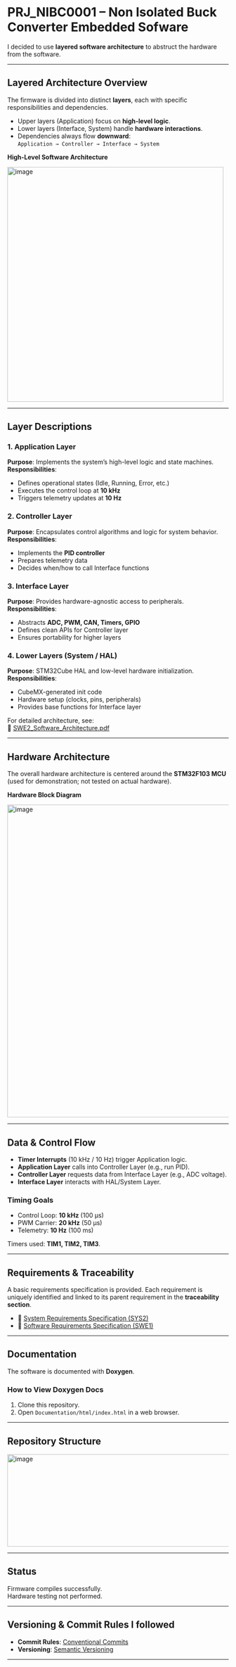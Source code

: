 # PRJ_NIBC0001 – Non Isolated Buck Converter Embedded Sofware

I decided to use **layered software architecture** to abstruct the hardware from the software. 

---

## Layered Architecture Overview

The firmware is divided into distinct **layers**, each with specific responsibilities and dependencies.  

- Upper layers (Application) focus on **high-level logic**.  
- Lower layers (Interface, System) handle **hardware interactions**.  
- Dependencies always flow **downward**:  
  `Application → Controller → Interface → System`


**High-Level Software Architecture**  

<img width="492" height="534" alt="image" src="https://github.com/user-attachments/assets/3ae4aedc-5ef5-4101-9493-ca7db26d0b5a" />


---

## Layer Descriptions

### 1. Application Layer
**Purpose**: Implements the system’s high-level logic and state machines.  
**Responsibilities**:
- Defines operational states (Idle, Running, Error, etc.)  
- Executes the control loop at **10 kHz**  
- Triggers telemetry updates at **10 Hz**  

### 2. Controller Layer
**Purpose**: Encapsulates control algorithms and logic for system behavior.  
**Responsibilities**:
- Implements the **PID controller**  
- Prepares telemetry data  
- Decides when/how to call Interface functions  

### 3. Interface Layer
**Purpose**: Provides hardware-agnostic access to peripherals.  
**Responsibilities**:
- Abstracts **ADC, PWM, CAN, Timers, GPIO**  
- Defines clean APIs for Controller layer  
- Ensures portability for higher layers  

### 4. Lower Layers (System / HAL)
**Purpose**: STM32Cube HAL and low-level hardware initialization.  
**Responsibilities**:
- CubeMX-generated init code  
- Hardware setup (clocks, pins, peripherals)  
- Provides base functions for Interface layer  

For detailed architecture, see:  
📄 [SWE2_Software_Architecture.pdf](https://github.com/HairuMossa/PRJ_NIBC0001/blob/master/Documentation/SWE2_Software_Architecture.pdf)

---

## Hardware Architecture

The overall hardware architecture is centered around the **STM32F103 MCU** (used for demonstration; not tested on actual hardware).  

**Hardware Block Diagram**  

<img width="1743" height="711" alt="image" src="https://github.com/user-attachments/assets/1d2b9726-473e-404c-8151-bb03292042b8" />


---

## Data & Control Flow

- **Timer Interrupts** (10 kHz / 10 Hz) trigger Application logic.  
- **Application Layer** calls into Controller Layer (e.g., run PID).  
- **Controller Layer** requests data from Interface Layer (e.g., ADC voltage).  
- **Interface Layer** interacts with HAL/System Layer.  

### Timing Goals
- Control Loop: **10 kHz** (100 µs)  
- PWM Carrier: **20 kHz** (50 µs)  
- Telemetry: **10 Hz** (100 ms)  

Timers used: **TIM1, TIM2, TIM3**.  

---

## Requirements & Traceability

A basic requirements specification is provided. Each requirement is uniquely identified and linked to its parent requirement in the **traceability section**.  

- 📄 [System Requirements Specification (SYS2)](https://github.com/HairuMossa/PRJ_NIBC0001/blob/master/Documentation/SYS2_System_Requirement_Specification.pdf)  
- 📄 [Software Requirements Specification (SWE1)](https://github.com/HairuMossa/PRJ_NIBC0001/blob/master/Documentation/SWE1_Software_Requirement_Specification.pdf)  

---

## Documentation

The software is documented with **Doxygen**.

### How to View Doxygen Docs
1. Clone this repository.  
2. Open `Documentation/html/index.html` in a web browser.  

---

## Repository Structure

<img width="822" height="210" alt="image" src="https://github.com/user-attachments/assets/628a42e1-81a1-4b2a-b462-08282f5da90f" />


---

## Status

Firmware compiles successfully.  
Hardware testing not performed.  

---

## Versioning & Commit Rules I followed

- **Commit Rules**: [Conventional Commits](https://www.conventionalcommits.org/en/v1.0.0/)  
- **Versioning**: [Semantic Versioning](https://semver.org/) 

---
